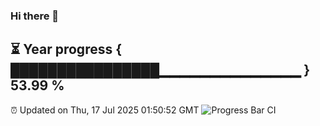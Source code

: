 ### Hi there 👋
⏳ Year progress { ████████████████▁▁▁▁▁▁▁▁▁▁▁▁▁▁ } 53.99 %
---
⏰ Updated on Thu, 17 Jul 2025 01:50:52 GMT
![Progress Bar CI](https://github.com/liununu/liununu/workflows/Progress%20Bar%20CI/badge.svg)
